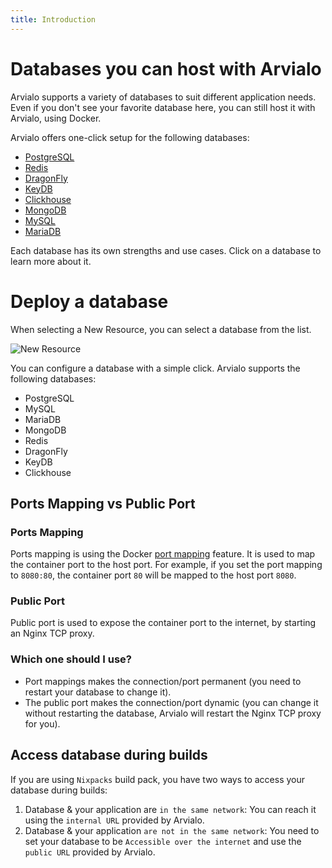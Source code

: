 ```yaml
---
title: Introduction
---
```


# Databases you can host with Arvialo

Arvialo supports a variety of databases to suit different application needs. Even if you don't see your favorite database here, you can still host it with Arvialo, using Docker.

Arvialo offers one-click setup for the following databases:

- [PostgreSQL](/databases/postgresql)
- [Redis](/databases/redis)
- [DragonFly](/databases/dragonfly)
- [KeyDB](/databases/keydb)
- [Clickhouse](/databases/clickhouse)
- [MongoDB](/databases/mongodb)
- [MySQL](/databases/mysql)
- [MariaDB](/databases/mariadb)

Each database has its own strengths and use cases. Click on a database to learn more about it.

# Deploy a database

When selecting a New Resource, you can select a database from the list.

![New Resource](/images/screenshots/How-to-add-a-database.webp)

You can configure a database with a simple click. Arvialo supports the following databases:

- PostgreSQL
- MySQL
- MariaDB
- MongoDB
- Redis
- DragonFly
- KeyDB
- Clickhouse

## Ports Mapping vs Public Port

### Ports Mapping

Ports mapping is using the Docker [port mapping](https:/.docker.com/network/#published-ports) feature. It is used to map the container port to the host port. For example, if you set the port mapping to `8080:80`, the container port `80` will be mapped to the host port `8080`.

### Public Port

Public port is used to expose the container port to the internet, by starting an Nginx TCP proxy.

### Which one should I use?

- Port mappings makes the connection/port permanent (you need to restart your database to change it).
- The public port makes the connection/port dynamic (you can change it without restarting the database, Arvialo will restart the Nginx TCP proxy for you).

## Access database during builds

If you are using `Nixpacks` build pack, you have two ways to access your database during builds:

1. Database & your application are `in the same network`: You can reach it using the `internal URL` provided by Arvialo.
2. Database & your application `are not in the same network`: You need to set your database to be `Accessible over the internet` and use the `public URL` provided by Arvialo.
